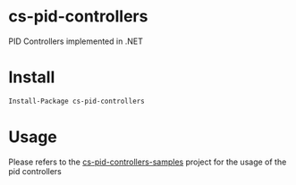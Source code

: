 # cs-pid-controllers

PID Controllers implemented in .NET

# Install

```bash
Install-Package cs-pid-controllers
```

# Usage

Please refers to the [cs-pid-controllers-samples](cs-pid-controllers-samples) project for the usage of the pid controllers 